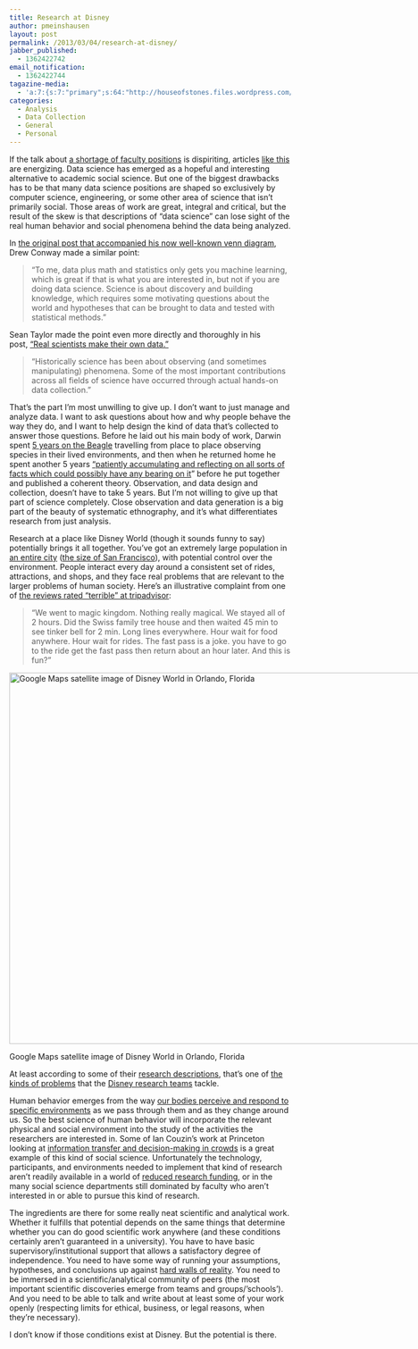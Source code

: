 ```yaml
---
title: Research at Disney
author: pmeinshausen
layout: post
permalink: /2013/03/04/research-at-disney/
jabber_published:
  - 1362422742
email_notification:
  - 1362422744
tagazine-media:
  - 'a:7:{s:7:"primary";s:64:"http://houseofstones.files.wordpress.com/2013/03/disneyworld.jpg";s:6:"images";a:1:{s:64:"http://houseofstones.files.wordpress.com/2013/03/disneyworld.jpg";a:6:{s:8:"file_url";s:64:"http://houseofstones.files.wordpress.com/2013/03/disneyworld.jpg";s:5:"width";i:1500;s:6:"height";i:849;s:4:"type";s:5:"image";s:4:"area";i:1273500;s:9:"file_path";b:0;}}s:6:"videos";a:0:{}s:11:"image_count";i:1;s:6:"author";s:8:"20544712";s:7:"blog_id";s:8:"32115977";s:9:"mod_stamp";s:19:"2013-03-04 18:45:39";}'
categories:
  - Analysis
  - Data Collection
  - General
  - Personal
---
```

If the talk about [a shortage of faculty positions][1] is dispiriting, articles [like this][2] are energizing. Data science has emerged as a hopeful and interesting alternative to academic social science. But one of the biggest drawbacks has to be that many data science positions are shaped so exclusively by computer science, engineering, or some other area of science that isn’t primarily social. Those areas of work are great, integral and critical, but the result of the skew is that descriptions of &#8220;data science&#8221; can lose sight of the real human behavior and social phenomena behind the data being analyzed.<!--more-->

In [the original post that accompanied his now well-known venn diagram][3], Drew Conway made a similar point:

> <p dir="ltr">
>   &#8220;To me, data plus math and statistics only gets you machine learning, which is great if that is what you are interested in, but not if you are doing data science. Science is about discovery and building knowledge, which requires some motivating questions about the world and hypotheses that can be brought to data and tested with statistical methods.&#8221;
> </p>

<p dir="ltr">
  Sean Taylor made the point even more directly and thoroughly in his post, <a href="http://seanjtaylor.com/post/41463778912/real-scientists-make-their-own-data">&#8220;Real scientists make their own data.&#8221;</a>
</p>

> <p dir="ltr">
>   &#8220;Historically science has been about observing (and sometimes manipulating) phenomena. Some of the most important contributions across all fields of science have occurred through actual hands-on data collection.&#8221;
> </p>

That&#8217;s the part I&#8217;m most unwilling to give up. I don&#8217;t want to just manage and analyze data. I want to ask questions about how and why people behave the way they do, and I want to help design the kind of data that&#8217;s collected to answer those questions. Before he laid out his main body of work, Darwin spent [5 years on the Beagle][4] travelling from place to place observing species in their lived environments, and then when he returned home he spent another 5 years [“patiently accumulating and reflecting on all sorts of facts which could possibly have any bearing on it][5]” before he put together and published a coherent theory. Observation, and data design and collection, doesn’t have to take 5 years. But I’m not willing to give up that part of science completely. Close observation and data generation is a big part of the beauty of systematic ethnography, and it&#8217;s what differentiates research from just analysis.

Research at a place like Disney World (though it sounds funny to say) potentially brings it all together. You&#8217;ve got an extremely large population in [an entire city][6] ([the size of San Francisco][7]), with potential control over the environment. People interact every day around a consistent set of rides, attractions, and shops, and they face real problems that are relevant to the larger problems of human society. Here’s an illustrative complaint from one of [the reviews rated &#8220;terrible&#8221; at tripadvisor][8]:

> “We went to magic kingdom. Nothing really magical. We stayed all of 2 hours. Did the Swiss family tree house and then waited 45 min to see tinker bell for 2 min. Long lines everywhere. Hour wait for food anywhere. Hour wait for rides. The fast pass is a joke. you have to go to the ride get the fast pass then return about an hour later. And this is fun?”

<div id="attachment_376" style="width: 1186px" class="wp-caption aligncenter">
  <a href="http://housesofstones.github.io/images/disneyworld.jpg"><img class="size-full wp-image-376" alt="Google Maps satellite image of Disney World in Orlando, Florida" src="http://housesofstones.github.io/images/disneyworld.jpg" width="1176" height="665" /></a><p class="wp-caption-text">
    Google Maps satellite image of Disney World in Orlando, Florida
  </p>
</div>

At least according to some of their [research descriptions][9], that&#8217;s one of [the kinds of problems][10] that the [Disney research teams][11] tackle.

Human behavior emerges from the way [our bodies perceive and respond to specific environments][12] as we pass through them and as they change around us. So the best science of human behavior will incorporate the relevant physical and social environment into the study of the activities the researchers are interested in. Some of Ian Couzin&#8217;s work at Princeton looking at [information transfer and decision-making in crowds][13] is a great example of this kind of social science. Unfortunately the technology, participants, and environments needed to implement that kind of research aren&#8217;t readily available in a world of [reduced research funding][14], or in the many social science departments still dominated by faculty who aren&#8217;t interested in or able to pursue this kind of research.

The ingredients are there for some really neat scientific and analytical work. Whether it fulfills that potential depends on the same things that determine whether you can do good scientific work anywhere (and these conditions certainly aren&#8217;t guaranteed in a university). You have to have basic supervisory/institutional support that allows a satisfactory degree of independence. You need to have some way of running your assumptions, hypotheses, and conclusions up against [hard walls of reality][15]. You need to be immersed in a scientific/analytical community of peers (the most important scientific discoveries emerge from teams and groups/&#8217;schools&#8217;). And you need to be able to talk and write about at least some of your work openly (respecting limits for ethical, business, or legal reasons, when they&#8217;re necessary).

I don&#8217;t know if those conditions exist at Disney. But the potential is there.

 [1]: http://www.theatlantic.com/business/archive/2013/02/the-phd-bust-pt-ii-how-bad-is-the-job-market-for-young-american-born-scientists/273377/
 [2]: http://www.infoworld.com/t/big-data/disneys-big-data-dream-no-mickey-mouse-effort-213713#
 [3]: http://www.drewconway.com/zia/?p=2378
 [4]: http://www.literature.org/authors/darwin-charles/the-voyage-of-the-beagle/preface.html
 [5]: http://www.literature.org/authors/darwin-charles/the-origin-of-species/introduction.html
 [6]: http://en.wikipedia.org/wiki/Epcot
 [7]: http://www.nbcnews.com/travel/itineraries/10-crazy-things-you-never-knew-about-walt-disney-world-1B8240195
 [8]: http://www.tripadvisor.com/Attraction_Review-g34515-d143394-Reviews-Walt_Disney_World-Orlando_Florida.html#REVIEWS
 [9]: http://www.disneyresearch.com/research-areas/behavioral-sciences/
 [10]: http://www.boston.com/business/technology/innoeco/2011/05/disney_opening_new_cambridge_r.html
 [11]: http://www.allanalytics.com/author.asp?section_id=1411&doc_id=249839
 [12]: http://www.frontiersin.org/Cognitive_Science/10.3389/fpsyg.2013.00058/full
 [13]: http://icouzin.princeton.edu/follow-my-eyes-information-transfer-in-human-crowds/
 [14]: http://chronicle.com/article/Threat-of-Sequester-Has/137533/
 [15]: http://houseofstones.me/2012/01/29/good-research-usually-needs-walls-hard-ones/
